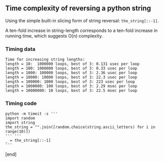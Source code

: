 ## Time complexity of reversing a python string

Using the simple built-in slicing form of string reversal: `the_string[::-1]`.

A ten-fold increase in string-length corresponds to a ten-fold increase in running time, which suggests O(n) complexity. 

### Timing data

~~~
Time for increasing string lengths:
length = 10:  1000000 loops, best of 3: 0.131 usec per loop
length = 100: 1000000 loops, best of 3: 0.33 usec per loop
length = 1000: 100000 loops, best of 3: 2.36 usec per loop
length = 10000: 10000 loops, best of 3: 22.3 usec per loop
length = 100000: 1000 loops, best of 3: 223 usec per loop
length = 1000000: 100 loops, best of 3: 2.29 msec per loop
length = 10000000: 10 loops, best of 3: 22.5 msec per loop
~~~

### Timing code

~~~
python -m timeit -s '''
import random
import string
the_string = "".join([random.choice(string.ascii_letters) for i in range(10)])
''' '''
_ = the_string[::-1]
'''
~~~

[end]
